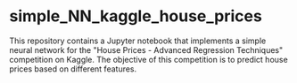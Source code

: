 # simple_NN_kaggle_house_prices
This repository contains a Jupyter notebook that implements a simple neural network for the "House Prices - Advanced Regression Techniques" competition on Kaggle. The objective of this competition is to predict house prices based on different features.
